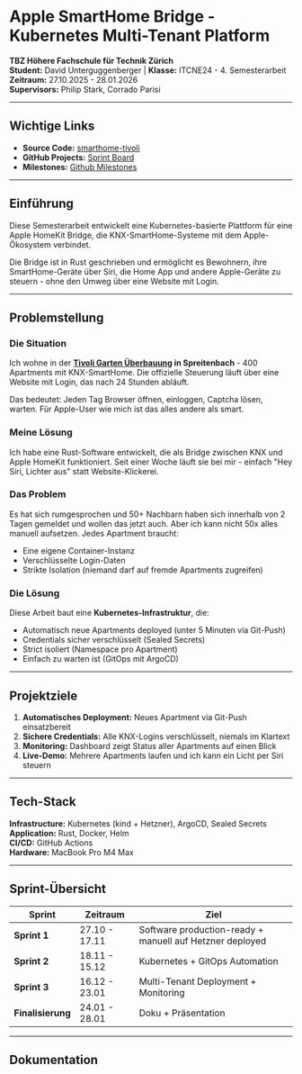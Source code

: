 # Apple SmartHome Bridge - Kubernetes Multi-Tenant Platform

**TBZ Höhere Fachschule für Technik Zürich**  
**Student:** David Unterguggenberger | **Klasse:** ITCNE24 - 4. Semesterarbeit  
**Zeitraum:** 27.10.2025 - 28.01.2026  
**Supervisors:** Philip Stark, Corrado Parisi

---

## Wichtige Links

- **Source Code:** [smarthome-tivoli](https://github.com/JumpiiX/smarthome-tivoli)
- **GitHub Projects:** [Sprint Board](https://github.com/users/JumpiiX/projects/3)
- **Milestones:** [Github Milestones](https://github.com/JumpiiX/tbz-smarthome-project/milestones)


---

## Einführung

Diese Semesterarbeit entwickelt eine Kubernetes-basierte Plattform für eine Apple HomeKit Bridge, die KNX-SmartHome-Systeme mit dem Apple-Ökosystem verbindet.

Die Bridge ist in Rust geschrieben und ermöglicht es Bewohnern, ihre SmartHome-Geräte über Siri, die Home App und andere Apple-Geräte zu steuern - ohne den Umweg über eine Website mit Login.

---

## Problemstellung

### Die Situation

Ich wohne in der **[Tivoli Garten Überbauung](https://www.tivoli-garten.ch/de-ch/roomfinder-wohnen.html#/objects/0) in Spreitenbach** - 400 Apartments mit KNX-SmartHome. Die offizielle Steuerung läuft über eine Website mit Login, das nach 24 Stunden abläuft.

Das bedeutet: Jeden Tag Browser öffnen, einloggen, Captcha lösen, warten. Für Apple-User wie mich ist das alles andere als smart.

### Meine Lösung

Ich habe eine Rust-Software entwickelt, die als Bridge zwischen KNX und Apple HomeKit funktioniert. Seit einer Woche läuft sie bei mir - einfach "Hey Siri, Lichter aus" statt Website-Klickerei.

### Das Problem

Es hat sich rumgesprochen und 50+ Nachbarn haben sich innerhalb von 2 Tagen gemeldet und wollen das jetzt auch. Aber ich kann nicht 50x alles manuell aufsetzen. Jedes Apartment braucht:

- Eine eigene Container-Instanz
- Verschlüsselte Login-Daten
- Strikte Isolation (niemand darf auf fremde Apartments zugreifen)

### Die Lösung

Diese Arbeit baut eine **Kubernetes-Infrastruktur**, die:
- Automatisch neue Apartments deployed (unter 5 Minuten via Git-Push)
- Credentials sicher verschlüsselt (Sealed Secrets)
- Strict isoliert (Namespace pro Apartment)
- Einfach zu warten ist (GitOps mit ArgoCD)

---

## Projektziele

1. **Automatisches Deployment:** Neues Apartment via Git-Push einsatzbereit
2. **Sichere Credentials:** Alle KNX-Logins verschlüsselt, niemals im Klartext
3. **Monitoring:** Dashboard zeigt Status aller Apartments auf einen Blick
4. **Live-Demo:** Mehrere Apartments laufen und ich kann ein Licht per Siri steuern

---

## Tech-Stack

**Infrastructure:** Kubernetes (kind + Hetzner), ArgoCD, Sealed Secrets  
**Application:** Rust, Docker, Helm  
**CI/CD:** GitHub Actions  
**Hardware:** MacBook Pro M4 Max

---

## Sprint-Übersicht

| Sprint | Zeitraum | Ziel |
|--------|----------|------|
| **Sprint 1** | 27.10 - 17.11 | Software production-ready + manuell auf Hetzner deployed |
| **Sprint 2** | 18.11 - 15.12 | Kubernetes + GitOps Automation |
| **Sprint 3** | 16.12 - 23.01 | Multi-Tenant Deployment + Monitoring |
| **Finalisierung** | 24.01 - 28.01 | Doku + Präsentation |

---

## Dokumentation
